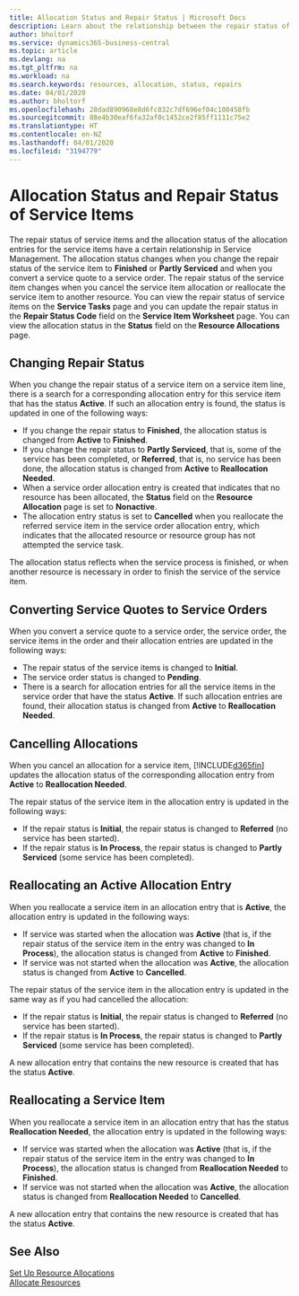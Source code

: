 ```yaml
---
title: Allocation Status and Repair Status | Microsoft Docs
description: Learn about the relationship between the repair status of service items and the allocation status of the allocation entries for them.
author: bholtorf
ms.service: dynamics365-business-central
ms.topic: article
ms.devlang: na
ms.tgt_pltfrm: na
ms.workload: na
ms.search.keywords: resources, allocation, status, repairs
ms.date: 04/01/2020
ms.author: bholtorf
ms.openlocfilehash: 28dad890968e8d6fc832c7df696ef04c100458fb
ms.sourcegitcommit: 88e4b30eaf6fa32af0c1452ce2f85ff1111c75e2
ms.translationtype: HT
ms.contentlocale: en-NZ
ms.lasthandoff: 04/01/2020
ms.locfileid: "3194779"
---
```

# <a name="allocation-status-and-repair-status-of-service-items"></a>Allocation Status and Repair Status of Service Items
The repair status of service items and the allocation status of the allocation entries for the service items have a certain relationship in Service Management. The allocation status changes when you change the repair status of the service item to **Finished** or **Partly Serviced** and when you convert a service quote to a service order. The repair status of the service item changes when you cancel the service item allocation or reallocate the service item to another resource. You can view the repair status of service items on the **Service Tasks** page and you can update the repair status in the **Repair Status Code** field on the **Service Item Worksheet** page. You can view the allocation status in the **Status** field on the **Resource Allocations** page.  
  
## <a name="changing-repair-status"></a>Changing Repair Status  
When you change the repair status of a service item on a service item line, there is a search for a corresponding allocation entry for this service item that has the status **Active**. If such an allocation entry is found, the status is updated in one of the following ways:  
  
* If you change the repair status to **Finished**, the allocation status is changed from **Active** to **Finished**.  
* If you change the repair status to **Partly Serviced**, that is, some of the service has been completed, or **Referred**, that is, no service has been done, the allocation status is changed from **Active** to **Reallocation Needed**.  
* When a service order allocation entry is created that indicates that no resource has been allocated, the **Status** field on the **Resource Allocation** page is set to **Nonactive**.  
* The allocation entry status is set to **Cancelled** when you reallocate the referred service item in the service order allocation entry, which indicates that the allocated resource or resource group has not attempted the service task.  
  
The allocation status reflects when the service process is finished, or when another resource is necessary in order to finish the service of the service item.  
  
## <a name="converting-service-quotes-to-service-orders"></a>Converting Service Quotes to Service Orders  
When you convert a service quote to a service order, the service order, the service items in the order and their allocation entries are updated in the following ways:  
  
* The repair status of the service items is changed to **Initial**.  
* The service order status is changed to **Pending**.  
* There is a search for allocation entries for all the service items in the service order that have the status **Active**. If such allocation entries are found, their allocation status is changed from **Active** to **Reallocation Needed**.  
  
## <a name="canceling-allocations"></a>Cancelling Allocations  
When you cancel an allocation for a service item, [!INCLUDE[d365fin](includes/d365fin_md.md)] updates the allocation status of the corresponding allocation entry from **Active** to **Reallocation Needed**.

The repair status of the service item in the allocation entry is updated in the following ways:  
  
* If the repair status is **Initial**, the repair status is changed to **Referred** (no service has been started).  
* If the repair status is **In Process**, the repair status is changed to **Partly Serviced** (some service has been completed).  
  
## <a name="reallocating-an-active-allocation-entry"></a>Reallocating an Active Allocation Entry  
When you reallocate a service item in an allocation entry that is **Active**, the allocation entry is updated in the following ways:  
  
* If service was started when the allocation was **Active** (that is, if the repair status of the service item in the entry was changed to **In Process**), the allocation status is changed from **Active** to **Finished**.  
* If service was not started when the allocation was **Active**, the allocation status is changed from **Active** to **Cancelled**.  
  
The repair status of the service item in the allocation entry is updated in the same way as if you had cancelled the allocation:  
  
* If the repair status is **Initial**, the repair status is changed to **Referred** (no service has been started).  
* If the repair status is **In Process**, the repair status is changed to **Partly Serviced** (some service has been completed).  
  
A new allocation entry that contains the new resource is created that has the status **Active**.  
  
## <a name="reallocating-a-service-item"></a>Reallocating a Service Item  
When you reallocate a service item in an allocation entry that has the status **Reallocation Needed**, the allocation entry is updated in the following ways:  
  
* If service was started when the allocation was **Active** (that is, if the repair status of the service item in the entry was changed to **In Process**), the allocation status is changed from **Reallocation Needed** to **Finished**.  
* If service was not started when the allocation was **Active**, the allocation status is changed from **Reallocation Needed** to **Cancelled**.  
  
A new allocation entry that contains the new resource is created that has the status **Active**.  
  
## <a name="see-also"></a>See Also  
[Set Up Resource Allocations](service-how-setup-resource-allocation.md)  
[Allocate Resources](service-how-to-allocate-resources.md)  

